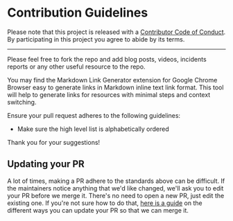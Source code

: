 # Contribution Guidelines

Please note that this project is released with a
[Contributor Code of Conduct](code-of-conduct.md). By participating in this
project you agree to abide by its terms.

---
Please feel free to fork the repo and add blog posts, videos, incidents reports or any other useful resource to the repo.

You may find the Markdown Link Generator extension for Google Chrome Browser easy to generate links in Markdown inline text link format. This tool will help to generate links for resources with minimal steps and context switching.

Ensure your pull request adheres to the following guidelines:

- Make sure the high level list is alphabetically ordered

Thank you for your suggestions!

## Updating your PR

A lot of times, making a PR adhere to the standards above can be difficult.
If the maintainers notice anything that we'd like changed, we'll ask you to
edit your PR before we merge it. There's no need to open a new PR, just edit
the existing one. If you're not sure how to do that,
[here is a guide](https://github.com/RichardLitt/knowledge/blob/master/github/amending-a-commit-guide.md)
on the different ways you can update your PR so that we can merge it.
